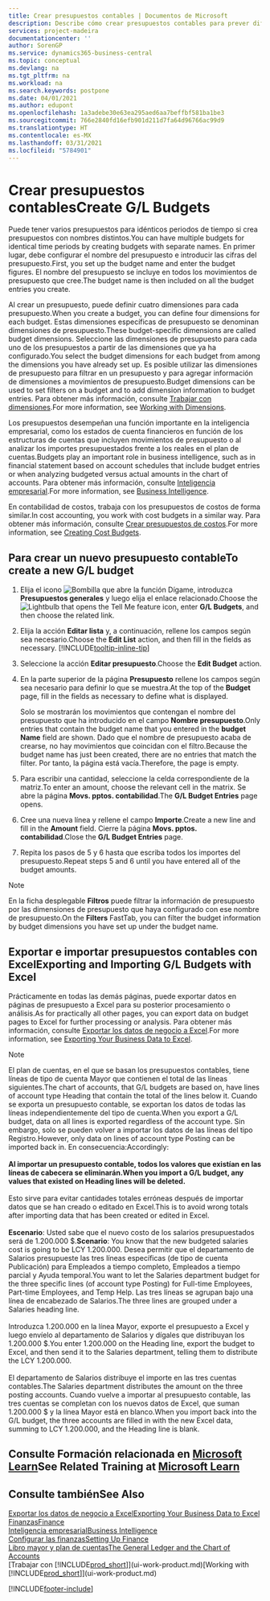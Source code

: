 ```yaml
---
title: Crear presupuestos contables | Documentos de Microsoft
description: Describe cómo crear presupuestos contables para prever diferentes actividades financieras y asignar dimensiones para fines de inteligencia empresarial.
services: project-madeira
documentationcenter: ''
author: SorenGP
ms.service: dynamics365-business-central
ms.topic: conceptual
ms.devlang: na
ms.tgt_pltfrm: na
ms.workload: na
ms.search.keywords: postpone
ms.date: 04/01/2021
ms.author: edupont
ms.openlocfilehash: 1a3adebe30e63ea295aed6aa7beffbf581ba1be3
ms.sourcegitcommit: 766e2840fd16efb901d211d7fa64d96766ac99d9
ms.translationtype: HT
ms.contentlocale: es-MX
ms.lasthandoff: 03/31/2021
ms.locfileid: "5784901"
---
```

# <a name="create-gl-budgets"></a><span data-ttu-id="9de56-103">Crear presupuestos contables</span><span class="sxs-lookup"><span data-stu-id="9de56-103">Create G/L Budgets</span></span>
<span data-ttu-id="9de56-104">Puede tener varios presupuestos para idénticos periodos de tiempo si crea presupuestos con nombres distintos.</span><span class="sxs-lookup"><span data-stu-id="9de56-104">You can have multiple budgets for identical time periods by creating budgets with separate names.</span></span> <span data-ttu-id="9de56-105">En primer lugar, debe configurar el nombre del presupuesto e introducir las cifras del presupuesto.</span><span class="sxs-lookup"><span data-stu-id="9de56-105">First, you set up the budget name and enter the budget figures.</span></span> <span data-ttu-id="9de56-106">El nombre del presupuesto se incluye en todos los movimientos de presupuesto que cree.</span><span class="sxs-lookup"><span data-stu-id="9de56-106">The budget name is then included on all the budget entries you create.</span></span>  

<span data-ttu-id="9de56-107">Al crear un presupuesto, puede definir cuatro dimensiones para cada presupuesto.</span><span class="sxs-lookup"><span data-stu-id="9de56-107">When you create a budget, you can define four dimensions for each budget.</span></span> <span data-ttu-id="9de56-108">Estas dimensiones específicas de presupuesto se denominan dimensiones de presupuesto.</span><span class="sxs-lookup"><span data-stu-id="9de56-108">These budget-specific dimensions are called budget dimensions.</span></span> <span data-ttu-id="9de56-109">Seleccione las dimensiones de presupuesto para cada uno de los presupuestos a partir de las dimensiones que ya ha configurado.</span><span class="sxs-lookup"><span data-stu-id="9de56-109">You select the budget dimensions for each budget from among the dimensions you have already set up.</span></span> <span data-ttu-id="9de56-110">Es posible utilizar las dimensiones de presupuesto para filtrar en un presupuesto y para agregar información de dimensiones a movimientos de presupuesto.</span><span class="sxs-lookup"><span data-stu-id="9de56-110">Budget dimensions can be used to set filters on a budget and to add dimension information to budget entries.</span></span> <span data-ttu-id="9de56-111">Para obtener más información, consulte [Trabajar con dimensiones](finance-dimensions.md).</span><span class="sxs-lookup"><span data-stu-id="9de56-111">For more information, see [Working with Dimensions](finance-dimensions.md).</span></span>

<span data-ttu-id="9de56-112">Los presupuestos desempeñan una función importante en la inteligencia empresarial, como los estados de cuenta financieros en función de los estructuras de cuentas que incluyen movimientos de presupuesto o al analizar los importes presupuestados frente a los reales en el plan de cuentas.</span><span class="sxs-lookup"><span data-stu-id="9de56-112">Budgets play an important role in business intelligence, such as in financial statement based on account schedules that include budget entries or when analyzing budgeted versus actual amounts in the chart of accounts.</span></span> <span data-ttu-id="9de56-113">Para obtener más información, consulte [Inteligencia empresarial](bi.md).</span><span class="sxs-lookup"><span data-stu-id="9de56-113">For more information, see [Business Intelligence](bi.md).</span></span>

<span data-ttu-id="9de56-114">En contabilidad de costos, trabaja con los presupuestos de costos de forma similar.</span><span class="sxs-lookup"><span data-stu-id="9de56-114">In cost accounting, you work with cost budgets in a similar way.</span></span> <span data-ttu-id="9de56-115">Para obtener más información, consulte [Crear presupuestos de costos](finance-create-cost-budgets.md).</span><span class="sxs-lookup"><span data-stu-id="9de56-115">For more information, see [Creating Cost Budgets](finance-create-cost-budgets.md).</span></span>    

## <a name="to-create-a-new-gl-budget"></a><span data-ttu-id="9de56-116">Para crear un nuevo presupuesto contable</span><span class="sxs-lookup"><span data-stu-id="9de56-116">To create a new G/L budget</span></span>  
1. <span data-ttu-id="9de56-117">Elija el icono ![Bombilla que abre la función Dígame](media/ui-search/search_small.png "Dígame qué desea hacer"), introduzca **Presupuestos generales** y luego elija el enlace relacionado.</span><span class="sxs-lookup"><span data-stu-id="9de56-117">Choose the ![Lightbulb that opens the Tell Me feature](media/ui-search/search_small.png "Tell me what you want to do") icon, enter **G/L Budgets**, and then choose the related link.</span></span>  
2. <span data-ttu-id="9de56-118">Elija la acción **Editar lista** y, a continuación, rellene los campos según sea necesario.</span><span class="sxs-lookup"><span data-stu-id="9de56-118">Choose the **Edit List** action, and then fill in the fields as necessary.</span></span> [!INCLUDE[tooltip-inline-tip](includes/tooltip-inline-tip_md.md)]  
3. <span data-ttu-id="9de56-119">Seleccione la acción **Editar presupuesto**.</span><span class="sxs-lookup"><span data-stu-id="9de56-119">Choose the **Edit Budget** action.</span></span>
4. <span data-ttu-id="9de56-120">En la parte superior de la página **Presupuesto** rellene los campos según sea necesario para definir lo que se muestra.</span><span class="sxs-lookup"><span data-stu-id="9de56-120">At the top of the **Budget** page, fill in the fields as necessary to define what is displayed.</span></span>  

    <span data-ttu-id="9de56-121">Solo se mostrarán los movimientos que contengan el nombre del presupuesto que ha introducido en el campo **Nombre presupuesto**.</span><span class="sxs-lookup"><span data-stu-id="9de56-121">Only entries that contain the budget name that you entered in the **budget Name** field are shown.</span></span> <span data-ttu-id="9de56-122">Dado que el nombre de presupuesto acaba de crearse, no hay movimientos que coincidan con el filtro.</span><span class="sxs-lookup"><span data-stu-id="9de56-122">Because the budget name has just been created, there are no entries that match the filter.</span></span> <span data-ttu-id="9de56-123">Por tanto, la página está vacía.</span><span class="sxs-lookup"><span data-stu-id="9de56-123">Therefore, the page is empty.</span></span>  
5. <span data-ttu-id="9de56-124">Para escribir una cantidad, seleccione la celda correspondiente de la matriz.</span><span class="sxs-lookup"><span data-stu-id="9de56-124">To enter an amount, choose the relevant cell in the matrix.</span></span> <span data-ttu-id="9de56-125">Se abre la página **Movs. pptos. contabilidad**.</span><span class="sxs-lookup"><span data-stu-id="9de56-125">The **G/L Budget Entries** page opens.</span></span>  
6. <span data-ttu-id="9de56-126">Cree una nueva línea y rellene el campo **Importe**.</span><span class="sxs-lookup"><span data-stu-id="9de56-126">Create a new line and fill in the **Amount** field.</span></span> <span data-ttu-id="9de56-127">Cierre la página **Movs. pptos. contabilidad**.</span><span class="sxs-lookup"><span data-stu-id="9de56-127">Close the **G/L Budget Entries** page.</span></span>  
7. <span data-ttu-id="9de56-128">Repita los pasos de 5 y 6 hasta que escriba todos los importes del presupuesto.</span><span class="sxs-lookup"><span data-stu-id="9de56-128">Repeat steps 5 and 6 until you have entered all of the budget amounts.</span></span>  

> [!NOTE]  
>  <span data-ttu-id="9de56-129">En la ficha desplegable **Filtros** puede filtrar la información de presupuesto por las dimensiones de presupuesto que haya configurado con ese nombre de presupuesto.</span><span class="sxs-lookup"><span data-stu-id="9de56-129">On the **Filters** FastTab, you can filter the budget information by budget dimensions you have set up under the budget name.</span></span>

## <a name="exporting-and-importing-gl-budgets-with-excel"></a><span data-ttu-id="9de56-130">Exportar e importar presupuestos contables con Excel</span><span class="sxs-lookup"><span data-stu-id="9de56-130">Exporting and Importing G/L Budgets with Excel</span></span>
<span data-ttu-id="9de56-131">Prácticamente en todas las demás páginas, puede exportar datos en páginas de presupuesto a Excel para su posterior procesamiento o análisis.</span><span class="sxs-lookup"><span data-stu-id="9de56-131">As for practically all other pages, you can export data on budget pages to Excel for further processing or analysis.</span></span> <span data-ttu-id="9de56-132">Para obtener más información, consulte [Exportar los datos de negocio a Excel](about-export-data.md).</span><span class="sxs-lookup"><span data-stu-id="9de56-132">For more information, see [Exporting Your Business Data to Excel](about-export-data.md).</span></span>

> [!NOTE]
> <span data-ttu-id="9de56-133">El plan de cuentas, en el que se basan los presupuestos contables, tiene líneas de tipo de cuenta Mayor que contienen el total de las líneas siguientes.</span><span class="sxs-lookup"><span data-stu-id="9de56-133">The chart of accounts, that G/L budgets are based on, have lines of account type Heading that contain the total of the lines below it.</span></span> <span data-ttu-id="9de56-134">Cuando se exporta un presupuesto contable, se exportan los datos de todas las líneas independientemente del tipo de cuenta.</span><span class="sxs-lookup"><span data-stu-id="9de56-134">When you export a G/L budget, data on all lines is exported regardless of the account type.</span></span> <span data-ttu-id="9de56-135">Sin embargo, solo se pueden volver a importar los datos de las líneas del tipo Registro.</span><span class="sxs-lookup"><span data-stu-id="9de56-135">However, only data on lines of account type Posting can be imported back in.</span></span> <span data-ttu-id="9de56-136">En consecuencia:</span><span class="sxs-lookup"><span data-stu-id="9de56-136">Accordingly:</span></span> <br /><br /> <span data-ttu-id="9de56-137">**Al importar un presupuesto contable, todos los valores que existían en las líneas de cabecera se eliminarán.**</span><span class="sxs-lookup"><span data-stu-id="9de56-137">**When you import a G/L budget, any values that existed on Heading lines will be deleted.**</span></span> <br /><br /> <span data-ttu-id="9de56-138">Esto sirve para evitar cantidades totales erróneas después de importar datos que se han creado o editado en Excel.</span><span class="sxs-lookup"><span data-stu-id="9de56-138">This is to avoid wrong totals after importing data that has been created or edited in Excel.</span></span><br /><br /> <span data-ttu-id="9de56-139">**Escenario**: Usted sabe que el nuevo costo de los salarios presupuestados será de 1.200.000 $.</span><span class="sxs-lookup"><span data-stu-id="9de56-139">**Scenario**: You know that the new budgeted salaries cost is going to be LCY 1.200.000.</span></span> <span data-ttu-id="9de56-140">Desea permitir que el departamento de Salarios presupueste las tres líneas específicas (de tipo de cuenta Publicación) para Empleados a tiempo completo, Empleados a tiempo parcial y Ayuda temporal.</span><span class="sxs-lookup"><span data-stu-id="9de56-140">You want to let the Salaries department budget for the three specific lines (of account type Posting) for Full-time Employees, Part-time Employees, and Temp Help.</span></span> <span data-ttu-id="9de56-141">Las tres líneas se agrupan bajo una línea de encabezado de Salarios.</span><span class="sxs-lookup"><span data-stu-id="9de56-141">The three lines are grouped under a Salaries heading line.</span></span><br /><br /><span data-ttu-id="9de56-142">Introduzca 1.200.000 en la línea Mayor, exporte el presupuesto a Excel y luego envíelo al departamento de Salarios y dígales que distribuyan los 1.200.000 $.</span><span class="sxs-lookup"><span data-stu-id="9de56-142">You enter 1.200.000 on the Heading line, export the budget to Excel, and then send it to the Salaries department, telling them to distribute the LCY 1.200.000.</span></span><br /><br /> <span data-ttu-id="9de56-143">El departamento de Salarios distribuye el importe en las tres cuentas contables.</span><span class="sxs-lookup"><span data-stu-id="9de56-143">The Salaries department distributes the amount on the three posting accounts.</span></span> <span data-ttu-id="9de56-144">Cuando vuelve a importar al presupuesto contable, las tres cuentas se completan con los nuevos datos de Excel, que suman 1.200.000 $ y la línea Mayor está en blanco.</span><span class="sxs-lookup"><span data-stu-id="9de56-144">When you import back into the G/L budget, the three accounts are filled in with the new Excel data, summing to LCY 1.200.000, and the Heading line is blank.</span></span>

## <a name="see-related-training-at-microsoft-learn"></a><span data-ttu-id="9de56-145">Consulte Formación relacionada en [Microsoft Learn](/learn/modules/budgets-exchange-rates-dynamics-365-business-central/index)</span><span class="sxs-lookup"><span data-stu-id="9de56-145">See Related Training at [Microsoft Learn](/learn/modules/budgets-exchange-rates-dynamics-365-business-central/index)</span></span>

## <a name="see-also"></a><span data-ttu-id="9de56-146">Consulte también</span><span class="sxs-lookup"><span data-stu-id="9de56-146">See Also</span></span>
[<span data-ttu-id="9de56-147">Exportar los datos de negocio a Excel</span><span class="sxs-lookup"><span data-stu-id="9de56-147">Exporting Your Business Data to Excel</span></span>](about-export-data.md)  
[<span data-ttu-id="9de56-148">Finanzas</span><span class="sxs-lookup"><span data-stu-id="9de56-148">Finance</span></span>](finance.md)  
[<span data-ttu-id="9de56-149">Inteligencia empresarial</span><span class="sxs-lookup"><span data-stu-id="9de56-149">Business Intelligence</span></span>](bi.md)  
[<span data-ttu-id="9de56-150">Configurar las finanzas</span><span class="sxs-lookup"><span data-stu-id="9de56-150">Setting Up Finance</span></span>](finance-setup-finance.md)  
[<span data-ttu-id="9de56-151">Libro mayor y plan de cuentas</span><span class="sxs-lookup"><span data-stu-id="9de56-151">The General Ledger and the Chart of Accounts</span></span>](finance-general-ledger.md)  
<span data-ttu-id="9de56-152">[Trabajar con [!INCLUDE[prod_short](includes/prod_short.md)]](ui-work-product.md)</span><span class="sxs-lookup"><span data-stu-id="9de56-152">[Working with [!INCLUDE[prod_short](includes/prod_short.md)]](ui-work-product.md)</span></span>  


[!INCLUDE[footer-include](includes/footer-banner.md)]